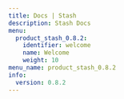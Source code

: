 ```yaml
---
title: Docs | Stash
description: Stash Docs
menu:
  product_stash_0.8.2:
    identifier: welcome
    name: Welcome
    weight: 10
menu_name: product_stash_0.8.2
info:
  version: 0.8.2
---
```


